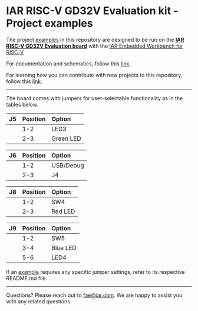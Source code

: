 # IAR RISC-V GD32V Evaluation kit - Project examples

The project [examples](Examples) in this repository are designed to be run on the [__IAR RISC-V GD32V Evaluation board__][gd32v-evalkit-url] with the [IAR Embedded Workbench for RISC-V][ewriscv-url]

For documentation and schematics, follow this [link](docs).

For learning how you can contribute with new projects to this repository, follow this [link](contributions).

---

The board comes with jumpers for user-selectable functionality as in the tables below.

| __J5__         | __Position__    |  __Option__    |
| :------------- | :-------------- | :------------- |
|                | 1-2             | LED3           |
|                | 2-3             | Green LED      |

| __J6__         | __Position__    |  __Option__    |
| :------------- | :-------------- | :------------- |
|                | 1-2             | USB/Debug      |
|                | 2-3             | J4             |

| __J8__         | __Position__    |  __Option__    |
| :------------- | :-------------- | :------------- |
|                | 1-2             | SW4            |
|                | 2-3             | Red LED        |

| __J9__         | __Position__    |  __Option__    |
| :------------- | :-------------- | :------------- |
|                | 1-2             | SW5            |
|                | 3-4             | Blue LED       |
|                | 5-6             | LED4           |

If an [example](Examples) requires any specific jumper settings, refer to its respective README.md file.

---

Questions? Please reach out to [fae@iar.com][fae-email]. We are happy to assist you with any related questions.

[fae-email]: mailto:fae@iar.com?subject=Mail%20from%20GitHub/IARSystems/iar-risc-v-gd32v-eval%20repository
[gd32v-evalkit-url]: https://www.iar.com/evalkit
[ewriscv-url]: https://iar.com/riscv

